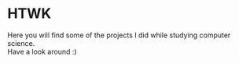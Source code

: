 # HTWK

Here you will find some of the projects I did while studying computer science. <br>
Have a look around :)
